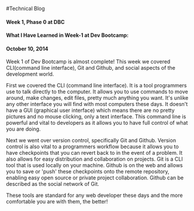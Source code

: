 
#Technical Blog

#### Week 1, Phase 0 at DBC
#### What I Have Learned in Week-1 at Dev Bootcamp:
#### October 10, 2014

Week 1 of Dev Bootcamp is almost complete! This week we covered CLI(command line interface), Git and Github, and social aspects of the development world.

First we covered the CLI (command line interface). It is a tool programmers use to talk directly to the computer. It allows you to use commands to move around, make changes, edit files, pretty much anything you want. It's unlike any other interface you will find with most computers these days. It doesn't have a GUI (graphical user interface) which means there are no pretty pictures and no mouse clicking, only a text interface. This command line is powerful and vital to developers as it allows you to have full control of what you are doing.

Next we went over version control, specifically Git and Github. Version control is also vital to a programmers workflow because it allows you to have checkpoints that you can revert back to in the event of a problem. It also allows for easy distribution and collaboration on projects. Git is a CLI tool that is used locally on your machine. Github is on the web and allows you to save or 'push' these checkpoints onto the remote repository, enabling easy open source or private project collaboration. Github can be described as the social network of Git.

These tools are standard for any web developer these days and the more comfortable you are with them, the better!
